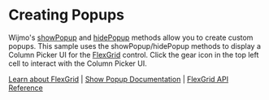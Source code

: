Creating Popups
===================

Wijmo's [showPopup](https://www.grapecity.com/wijmo/api/index.html#showpopup) and [hidePopup](https://www.grapecity.com/wijmo/api/index.html#hidepopup) methods allow you to create custom popups. This sample uses the showPopup/hidePopup methods to display a Column Picker UI for the [FlexGrid](https://www.grapecity.com/wijmo/api/classes/wijmo_grid.flexgrid.html) control. Click the gear icon in the top left cell to interact with the Column Picker UI.

[Learn about FlexGrid](https://www.grapecity.com/wijmo/flexgrid-javascript-data-grid) | [Show Popup Documentation](https://www.grapecity.com/wijmo/docs/Topics/Wijmo/ShowPopup) | [FlexGrid API Reference](https://www.grapecity.com/wijmo/api/classes/wijmo_grid.flexgrid.html)